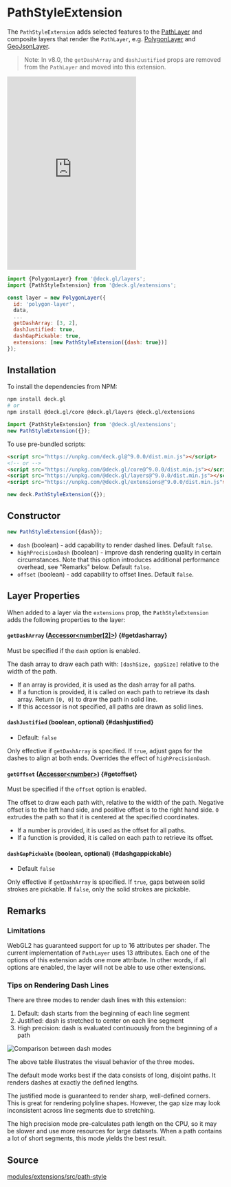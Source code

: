 
# PathStyleExtension

The `PathStyleExtension` adds selected features to the [PathLayer](../layers/path-layer.md) and composite layers that render the `PathLayer`, e.g. [PolygonLayer](../layers/polygon-layer.md) and [GeoJsonLayer](../layers/geojson-layer.md).

> Note: In v8.0, the `getDashArray` and `dashJustified` props are removed from the `PathLayer` and moved into this extension.

<div style={{position:'relative',height:450}}></div>
<div style={{position:'absolute',transform:'translateY(-450px)',paddingLeft:'inherit',paddingRight:'inherit',left:0,right:0}}>
  <iframe height="450" style={{width:'100%'}} scrolling="no" title="deck.gl PathStyleExtension" src="https://codepen.io/vis-gl/embed/dyOMaoX?height=450&theme-id=light&default-tab=result" frameborder="no" loading="lazy" allowtransparency="true" allowfullscreen="true">
    See the Pen <a href='https://codepen.io/vis-gl/pen/dyOMaoX'>deck.gl PathStyleExtension</a> by vis.gl
    (<a href='https://codepen.io/vis-gl'>@vis-gl</a>) on <a href='https://codepen.io'>CodePen</a>.
  </iframe>
</div>

```js
import {PolygonLayer} from '@deck.gl/layers';
import {PathStyleExtension} from '@deck.gl/extensions';

const layer = new PolygonLayer({
  id: 'polygon-layer',
  data,
  ...
  getDashArray: [3, 2],
  dashJustified: true,
  dashGapPickable: true,
  extensions: [new PathStyleExtension({dash: true})]
});
```

## Installation

To install the dependencies from NPM:

```bash
npm install deck.gl
# or
npm install @deck.gl/core @deck.gl/layers @deck.gl/extensions
```

```js
import {PathStyleExtension} from '@deck.gl/extensions';
new PathStyleExtension({});
```

To use pre-bundled scripts:

```html
<script src="https://unpkg.com/deck.gl@^9.0.0/dist.min.js"></script>
<!-- or -->
<script src="https://unpkg.com/@deck.gl/core@^9.0.0/dist.min.js"></script>
<script src="https://unpkg.com/@deck.gl/layers@^9.0.0/dist.min.js"></script>
<script src="https://unpkg.com/@deck.gl/extensions@^9.0.0/dist.min.js"></script>
```

```js
new deck.PathStyleExtension({});
```

## Constructor

```js
new PathStyleExtension({dash});
```

* `dash` (boolean) - add capability to render dashed lines. Default `false`.
* `highPrecisionDash` (boolean) - improve dash rendering quality in certain circumstances. Note that this option introduces additional performance overhead, see "Remarks" below. Default `false`.
* `offset` (boolean) - add capability to offset lines. Default `false`.

## Layer Properties

When added to a layer via the `extensions` prop, the `PathStyleExtension` adds the following properties to the layer:


#### `getDashArray` ([Accessor&lt;number[2]&gt;](../../developer-guide/using-layers.md#accessors)) {#getdasharray}

Must be specified if the `dash` option is enabled.

The dash array to draw each path with: `[dashSize, gapSize]` relative to the width of the path.

* If an array is provided, it is used as the dash array for all paths.
* If a function is provided, it is called on each path to retrieve its dash array. Return `[0, 0]` to draw the path in solid line.
* If this accessor is not specified, all paths are drawn as solid lines.


#### `dashJustified` (boolean, optional) {#dashjustified}

* Default: `false`

Only effective if `getDashArray` is specified. If `true`, adjust gaps for the dashes to align at both ends. Overrides the effect of `highPrecisionDash`.


#### `getOffset` ([Accessor&lt;number&gt;](../../developer-guide/using-layers.md#accessors)) {#getoffset}

Must be specified if the `offset` option is enabled.

The offset to draw each path with, relative to the width of the path. Negative offset is to the left hand side, and positive offset is to the right hand side. `0` extrudes the path so that it is centered at the specified coordinates.

* If a number is provided, it is used as the offset for all paths.
* If a function is provided, it is called on each path to retrieve its offset.


#### `dashGapPickable` (boolean, optional) {#dashgappickable}

* Default `false`

Only effective if `getDashArray` is specified. If `true`, gaps between solid strokes are pickable. If `false`, only the solid strokes are pickable. 

## Remarks

### Limitations

WebGL2 has guaranteed support for up to 16 attributes per shader. The current implementation of `PathLayer` uses 13 attributes. Each one of the options of this extension adds one more attribute. In other words, if all options are enabled, the layer will not be able to use other extensions.

### Tips on Rendering Dash Lines

There are three modes to render dash lines with this extension:

1. Default: dash starts from the beginning of each line segment
2. Justified: dash is stretched to center on each line segment
3. High precision: dash is evaluated continuously from the beginning of a path

![Comparison between dash modes](https://user-images.githubusercontent.com/2059298/93418881-33555280-f860-11ea-82cc-b57ecf2e48ce.png)

The above table illustrates the visual behavior of the three modes.

The default mode works best if the data consists of long, disjoint paths. It renders dashes at exactly the defined lengths.

The justified mode is guaranteed to render sharp, well-defined corners. This is great for rendering polyline shapes. However, the gap size may look inconsistent across line segments due to stretching.

The high precision mode pre-calculates path length on the CPU, so it may be slower and use more resources for large datasets. When a path contains a lot of short segments, this mode yields the best result.


## Source

[modules/extensions/src/path-style](https://github.com/visgl/deck.gl/tree/9.0-release/modules/extensions/src/path-style)

